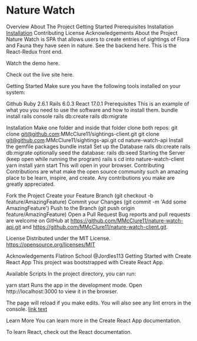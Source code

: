# Nature Watch
Overview
<a name="abcd"></a>
About The Project
Getting Started
Prerequisites
Installation
[Installation](#bundle-install)
Contributing
License
Acknowledgements
About the Project
Nature Watch is SPA that allows users to create entries of sightings of Flora and Fauna they have seen in nature. See the backend here. This is the React-Redux front end.

Watch the demo here.

Check out the live site here.

Getting Started
Make sure you have the following tools installed on your system:


Github
Ruby 2.6.1
Rails 6.0.3
React 17.0.1
Prerequisites
This is an example of what you you need to use the software and how to install them.
bundle install
rails console
rails db:create
rails db:migrate

Installation
Make one folder and inside that folder clone both repos:
git clone git@github.com:MMcClure11/sightings-client.git
git clone git@github.com:MMcClure11/sightings-api.git
cd nature-watch-api
Install the gemfile packages
bundle install
Set up the Database
rails db:create
rails db:migrate
optionally seed the database: rails db:seed
Starting the Server (keep open while running the program)
rails s
cd into nature-watch-client
yarn install
yarn start
This will open in your browser.
Contributing
Contributions are what make the open source community such an amazing place to be learn, inspire, and create. Any contributions you make are greatly appreciated.

Fork the Project
Create your Feature Branch (git checkout -b feature/AmazingFeature)
Commit your Changes (git commit -m 'Add some AmazingFeature')
Push to the Branch (git push origin feature/AmazingFeature)
Open a Pull Request
Bug reports and pull requests are welcome on GitHub at https://github.com/MMcClure11/nature-watch-api.git and https://github.com/MMcClure11/nature-watch-client.git.

License
Distributed under the MIT License. https://opensource.org/licenses/MIT

Acknowledgements
Flatiron School
@Jordles113
Getting Started with Create React App
This project was bootstrapped with Create React App.

Available Scripts
In the project directory, you can run:

yarn start
Runs the app in the development mode.
Open http://localhost:3000 to view it in the browser.

The page will reload if you make edits.
You will also see any lint errors in the console.
[link text](#abcd)

Learn More
You can learn more in the Create React App documentation.

To learn React, check out the React documentation.
